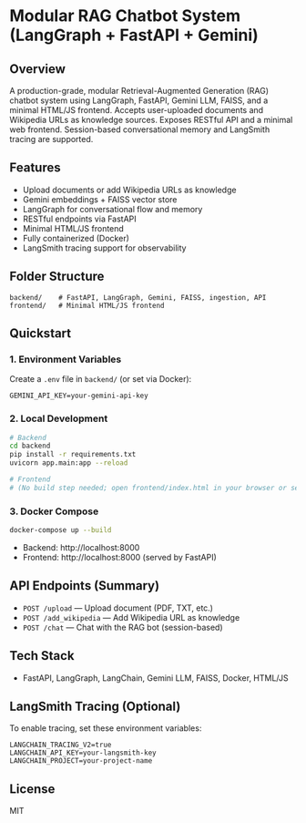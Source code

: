 # Modular RAG Chatbot System (LangGraph + FastAPI + Gemini)

## Overview
A production-grade, modular Retrieval-Augmented Generation (RAG) chatbot system using LangGraph, FastAPI, Gemini LLM, FAISS, and a minimal HTML/JS frontend. Accepts user-uploaded documents and Wikipedia URLs as knowledge sources. Exposes RESTful API and a minimal web frontend. Session-based conversational memory and LangSmith tracing are supported.

## Features
- Upload documents or add Wikipedia URLs as knowledge
- Gemini embeddings + FAISS vector store
- LangGraph for conversational flow and memory
- RESTful endpoints via FastAPI
- Minimal HTML/JS frontend
- Fully containerized (Docker)
- LangSmith tracing support for observability

## Folder Structure
```
backend/    # FastAPI, LangGraph, Gemini, FAISS, ingestion, API
frontend/   # Minimal HTML/JS frontend
```

## Quickstart

### 1. Environment Variables
Create a `.env` file in `backend/` (or set via Docker):
```
GEMINI_API_KEY=your-gemini-api-key
```

### 2. Local Development
```bash
# Backend
cd backend
pip install -r requirements.txt
uvicorn app.main:app --reload

# Frontend
# (No build step needed; open frontend/index.html in your browser or serve statically)
```

### 3. Docker Compose
```bash
docker-compose up --build
```
- Backend: http://localhost:8000
- Frontend: http://localhost:8000 (served by FastAPI)

## API Endpoints (Summary)
- `POST /upload` — Upload document (PDF, TXT, etc.)
- `POST /add_wikipedia` — Add Wikipedia URL as knowledge
- `POST /chat` — Chat with the RAG bot (session-based)

## Tech Stack
- FastAPI, LangGraph, LangChain, Gemini LLM, FAISS, Docker, HTML/JS

## LangSmith Tracing (Optional)
To enable tracing, set these environment variables:
```
LANGCHAIN_TRACING_V2=true
LANGCHAIN_API_KEY=your-langsmith-key
LANGCHAIN_PROJECT=your-project-name
```

## License
MIT 